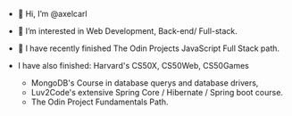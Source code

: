 - 👋 Hi, I’m @axelcarl
- 👀 I’m interested in Web Development, Back-end/ Full-stack.
- 🌱 I have recently finished The Odin Projects JavaScript Full Stack path.

- I have also finished: Harvard's CS50X, CS50Web, CS50Games
  -  MongoDB's Course in database querys and database drivers,
  -  Luv2Code's extensive Spring Core / Hibernate / Spring boot course.
  -  The Odin Project Fundamentals Path.
